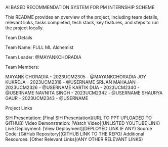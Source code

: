 AI BASED RECOMMENDATION SYSTEM FOR PM INTERNSHIP SCHEME

This README provides an overview of the project, including team details, relevant links, tasks completed, tech stack, key features, and steps to run the project locally.

Team Details

Team Name: FULL ML Alchemist

Team Leader: @MAYANKCHORADIA

Team Members:

MAYANK CHORADIA - 2023UCM2305 - @MAYANKCHORADIA
JOY KUKREJA - 2023UCM2318 - @USERNAME
SRIJAN MAHAJAN - 2023UCM2326 - @USERNAME
KARTIK DUA - 2023UCM2340 - @USERNAME
NAVNITA SINGH - 2023UCM2342 - @USERNAME
SHAURYA GAUR - 2023UCM2343 - @USERNAME

Project Links

SIH Presentation: [Final SIH Presentation](URL TO PPT UPLOADED TO GITHUB)
Video Demonstration: [Watch Video](UNLISTED YOUTUBE LINK)
Live Deployment: [View Deployment](DEPLOYED LINK IF ANY)
Source Code: [GitHub Repository](GITHUB LINK TO THE REPO)
Additional Resources: [Other Relevant Links](ANY OTHER RELEVANT LINKS)
